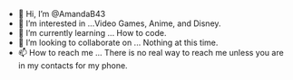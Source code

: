 - 👋 Hi, I’m @AmandaB43
- 👀 I’m interested in ...Video Games, Anime, and Disney.
- 🌱 I’m currently learning ... How to code.
- 💞️ I’m looking to collaborate on ... Nothing at this time.
- 📫 How to reach me ... There is no real way to reach me unless you are in my contacts for my phone.

<!---
AmandaB43/AmandaB43 is a ✨ special ✨ repository because its `README.md` (this file) appears on your GitHub profile.
You can click the Preview link to take a look at your changes.
--->
